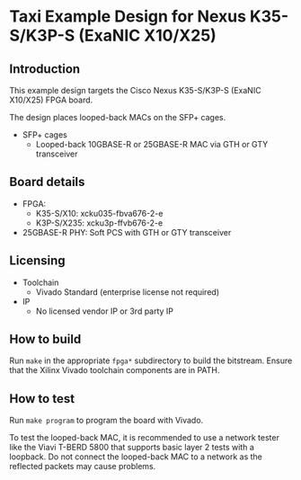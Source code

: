 # Taxi Example Design for Nexus K35-S/K3P-S (ExaNIC X10/X25)

## Introduction

This example design targets the Cisco Nexus K35-S/K3P-S (ExaNIC X10/X25) FPGA board.

The design places looped-back MACs on the SFP+ cages.

* SFP+ cages
  * Looped-back 10GBASE-R or 25GBASE-R MAC via GTH or GTY transceiver

## Board details

* FPGA:
  * K35-S/X10: xcku035-fbva676-2-e
  * K3P-S/X235: xcku3p-ffvb676-2-e
* 25GBASE-R PHY: Soft PCS with GTH or GTY transceiver

## Licensing

* Toolchain
  * Vivado Standard (enterprise license not required)
* IP
  * No licensed vendor IP or 3rd party IP

## How to build

Run `make` in the appropriate `fpga*` subdirectory to build the bitstream.  Ensure that the Xilinx Vivado toolchain components are in PATH.

## How to test

Run `make program` to program the board with Vivado.

To test the looped-back MAC, it is recommended to use a network tester like the Viavi T-BERD 5800 that supports basic layer 2 tests with a loopback.  Do not connect the looped-back MAC to a network as the reflected packets may cause problems.
